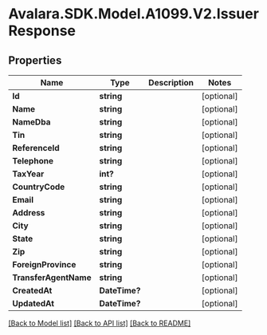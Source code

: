# Avalara.SDK.Model.A1099.V2.IssuerResponse

## Properties

Name | Type | Description | Notes
------------ | ------------- | ------------- | -------------
**Id** | **string** |  | [optional] 
**Name** | **string** |  | [optional] 
**NameDba** | **string** |  | [optional] 
**Tin** | **string** |  | [optional] 
**ReferenceId** | **string** |  | [optional] 
**Telephone** | **string** |  | [optional] 
**TaxYear** | **int?** |  | [optional] 
**CountryCode** | **string** |  | [optional] 
**Email** | **string** |  | [optional] 
**Address** | **string** |  | [optional] 
**City** | **string** |  | [optional] 
**State** | **string** |  | [optional] 
**Zip** | **string** |  | [optional] 
**ForeignProvince** | **string** |  | [optional] 
**TransferAgentName** | **string** |  | [optional] 
**CreatedAt** | **DateTime?** |  | [optional] 
**UpdatedAt** | **DateTime?** |  | [optional] 

[[Back to Model list]](../../../README.md#documentation-for-models) [[Back to API list]](../../../README.md#documentation-for-api-endpoints) [[Back to README]](../../../README.md)

